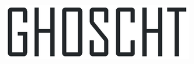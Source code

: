 <p align="center">
  <a href="https://www.youtube.com/watch?v=fC7oUOUEEi4">
    <img src="./main.gif" height=150>
  </a>
</p>
